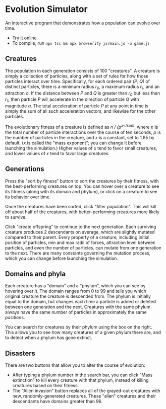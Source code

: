 # Evolution Simulator

An interactive program that demonstrates how a population can evolve over time.

* [Try it online](https://owenbechtel.com/games/evolution-simulator)
* To compile, run `npx tsc && npx browserify js/main.js -o game.js`

## Creatures

The population in each generation consists of 100 "creatures". A creature is simply a collection of particles, along with a set of rules for how those particles interact over time. Specifically, for each ordered pair _(P, Q)_ of distinct particles, there is a minimum radius _r<sub>0</sub>_, a maximum radius _r<sub>1</sub>_, and an attraction _a_. If the distance between _P_ and _Q_ is greater than _r<sub>0</sub>_ but less than _r<sub>1</sub>_, then particle _P_ will accelerate in the direction of particle _Q_ with magnitude _a_. The total acceleration of particle _P_ at any point in time is simply the sum of all such acceleration vectors, and likewise for the other particles.

The evolutionary fitness of a creature is defined as _n / (p<sup>x</sup)_, where _n_ is the total number of particle interactions over the course of ten seconds, _p_ is the number of particles in the creature, and _x_ is a constant, set to 1.85 by default. (_x_ is called the "mass exponent"; you can change it before launching the simulation.) Higher values of _x_ tend to favor small creatures, and lower values of _x_ tend to favor large creatures.

## Generations

Press the "sort by fitness" button to sort the creatures by their fitness, with the best-performing creatures on top. You can hover over a creature to see its fitness (along with its domain and phylum), or click on a creature to see its behavior over time.

Once the creatures have been sorted, click "filter population". This will kill off about half of the creatures, with better-performing creatures more likely to survive.

Click "create offspring" to continue to the next generation. Each surviving creature produces 2 descendants on average, which are slightly mutated compared to their parent. Every property of a creature, including initial position of particles, min and max radii of forces, attraction level between particles, and even the number of particles, can mutate from one generation to the next. There are many constants governing the mutation process, which you can change before launching the simulation.

## Domains and phyla

Each creature has a "domain" and a "phylum", which you can see by hovering over it. The domain ranges from 0 to 99 and tells you which original creature the creature is descended from. The phylum is initially equal to the domain, but changes each time a particle is added or deleted between one generation and the next. Creatures with the same phylum always have the same number of particles in approximately the same positions.

You can search for creatures by their phylum using the box on the right. This allows you to see how many creatures of a given phylum there are, and to detect when a phylum has gone extinct.

## Disasters

There are two buttons that allow you to alter the course of evolution:

* After typing a phylum number in the search bar, you can click "Mass extinction" to kill every creature with that phylum, instead of killing creatures based on their fitness.
* The "Alien invasion" button replaces all of the grayed-out creatures with new, randomly-generated creatures. These "alien" creatures and their descendants have domains greater than 99.
